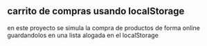 ## carrito de compras usando localStorage

en este proyecto se simula la compra de productos de forma online guardandolos en una lista alogada en el localStorage